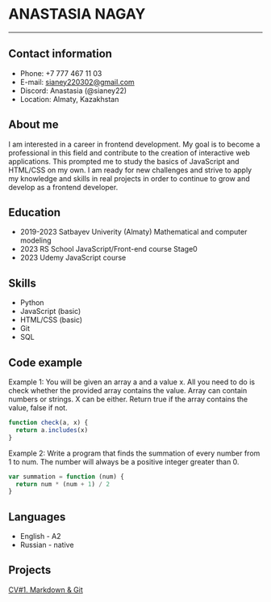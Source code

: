 # ANASTASIA NAGAY

****

## Contact information

* Phone: +7 777 467 11 03
* E-mail: sianey220302@gmail.com
* Discord: Anastasia (@sianey22)
* Location: Almaty, Kazakhstan



## About me 

I am interested in a career in frontend development. My goal is to become a professional in this field and contribute to the creation of interactive web applications. This prompted me to study the basics of JavaScript and HTML/CSS on my own. I am ready for new challenges and strive to apply my knowledge and skills in real projects in order to continue to grow and develop as a frontend developer.



## Education

* 2019-2023         Satbayev Univerity (Almaty)         Mathematical and computer modeling   
* 2023              RS School                           JavaScript/Front-end course Stage0
* 2023              Udemy                               JavaScript course



## Skills

* Python 
* JavaScript (basic)
* HTML/CSS (basic)
* Git
* SQL

## Code example

Example 1: You will be given an array a and a value x. All you need to do is check whether the provided array contains the value. Array can contain numbers or strings. X can be either. Return true if the array contains the value, false if not.

``` javascript
function check(a, x) {
  return a.includes(x)
}
```

Example 2: Write a program that finds the summation of every number from 1 to num. The number will always be a positive integer greater than 0.

```javascript
var summation = function (num) {
  return num * (num + 1) / 2
}
```

## Languages

* English - A2
* Russian - native

## Projects

[CV#1. Markdown & Git](https://github.com/sianey22/rsschool-cv)